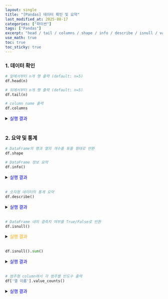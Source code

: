 ```yaml
---
layout: single
title: "[Pandas] 데이터 확인 및 요약"
last_modified_at: 2025-08-17
categories: ["파이썬"]
tags: ["Pandas"]
excerpt: "head / tail / columns / shape / info / describe / isnull / value_counts"
use_math: true
toc: true
toc_sticky: true
---
```


### 1. 데이터 확인

```python
# 앞에서부터 n개 행 출력 (default: n=5)
df.head(n)

# 뒤에서부터 n개 행 출력 (default: n=5)
df.tail(n)
```

```python
# column name 출력
df.columns
```

<details>
<summary><font color='blue'>실행 결과</font></summary>
<div markdown="1">

```
Index(['date', 'city', 'avg_temp_c', 'rainfall_mm', 'humidity', 'weather_category'],
      dtype='object')
```

</div>
</details>
<br>

### 2. 요약 및 통계

```python
# DataFrame의 행과 열의 개수를 튜플 형태로 반환
df.shape
```

```python
# DataFrame 정보 요약
df.info()
```

<details>
<summary><font color='blue'>실행 결과</font></summary>
<div markdown="1">

```
<class 'pandas.core.frame.DataFrame'>
RangeIndex: 27 entries, 0 to 26
Data columns (total 6 columns):
 #   Column            Non-Null Count  Dtype  
---  ------            --------------  -----  
 0   date              27 non-null     object 
 1   city              26 non-null     object 
 2   avg_temp_c        25 non-null     float64
 3   rainfall_mm       26 non-null     float64
 4   humidity          26 non-null     float64
 5   weather_category  26 non-null     object 
dtypes: float64(3), object(3)
memory usage: 1.4+ KB
```

- `RangeIndex`    : Index의 개수와 범위
- `Non-Null Count`: 각 column에서 결측치가 아닌 값의 개수
- `Dtype`         : 각 column의 데이터 타입

</div>
</details>
<br>

```python
# 숫자형 데이터의 통계 요약
df.describe()
```

<details>
<summary><font color='blue'>실행 결과</font></summary>
<div markdown="1">

```
       avg_temp_c  rainfall_mm   humidity
count   25.000000    26.000000  26.000000
mean    27.728000     6.780769  78.307692
std      1.071805     7.692231   6.442169
min     25.800000     0.000000  68.000000
25%     26.900000     0.575000  73.250000
50%     27.800000     3.800000  77.500000
75%     28.500000    11.625000  82.750000
max     29.500000    25.400000  90.000000
```

</div>
</details>
<br>

```python
# DataFrame 내의 결측치 여부를 True/False로 반환
df.isnull()
```

<details>
<summary><font color='orange'>실행 결과</font></summary>
<div markdown="1">

```
     date   city  avg_temp_c  rainfall_mm  humidity  weather_category
0   False  False       False        False     False             False
1   False  False       False        False     False             False
2   False  False       False        False     False             False
3   False  False       False        False     False             False
4   False  False       False        False     False             False
5   False  False       False        False     False             False
6   False  False       False        False     False             False
7   False  False       False        False     False             False
8   False  False       False        False     False             False
9   False  False       False        False     False             False
10  False  False       False        False     False             False
11  False  False       False        False     False             False
12  False  False       False        False     False             False
13  False  False       False        False     False             False
14  False  False       False        False     False             False
15  False  False       False        False     False             False
16  False  False       False        False     False             False
17  False  False       False        False     False             False
18  False  False       False        False     False             False
19  False  False       False        False     False             False
20  False  False       False        False     False             False
21  False  False        True        False     False             False
22  False  False       False         True     False             False
23  False  False       False        False      True             False
24  False  False       False        False     False              True
25  False   True       False        False     False             False
26  False  False        True        False     False             False
```

</div>
</details>
<br>

```python
df.isnull().sum()
```

<details>
<summary><font color='blue'>실행 결과</font></summary>
<div markdown="1">

```
date                0
city                1
avg_temp_c          2
rainfall_mm         1
humidity            1
weather_category    1
dtype: int64
```

</div>
</details>
<br>

```python
# 범주형 column에서 각 범주별 빈도수 출력
df['열 이름'].value_counts()
```

<details>
<summary><font color='blue'>실행 결과</font></summary>
<div markdown="1">

```
city
Seoul    10
Busan     9
Jeju      7
Name: count, dtype: int64
```

</div>
</details>
<br>
